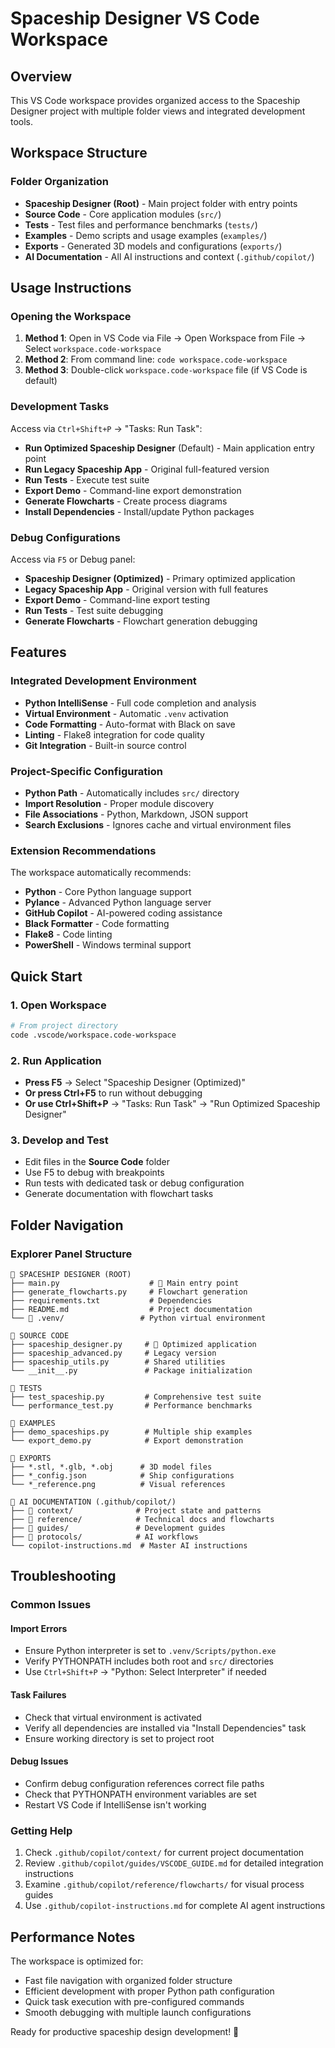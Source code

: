 # Spaceship Designer VS Code Workspace

## Overview
This VS Code workspace provides organized access to the Spaceship Designer project with multiple folder views and integrated development tools.

## Workspace Structure

### Folder Organization
- **Spaceship Designer (Root)** - Main project folder with entry points
- **Source Code** - Core application modules (`src/`)
- **Tests** - Test files and performance benchmarks (`tests/`)
- **Examples** - Demo scripts and usage examples (`examples/`)
- **Exports** - Generated 3D models and configurations (`exports/`)
- **AI Documentation** - All AI instructions and context (`.github/copilot/`)

## Usage Instructions

### Opening the Workspace
1. **Method 1**: Open in VS Code via File → Open Workspace from File → Select `workspace.code-workspace`
2. **Method 2**: From command line: `code workspace.code-workspace`
3. **Method 3**: Double-click `workspace.code-workspace` file (if VS Code is default)

### Development Tasks
Access via `Ctrl+Shift+P` → "Tasks: Run Task":
- **Run Optimized Spaceship Designer** (Default) - Main application entry point
- **Run Legacy Spaceship App** - Original full-featured version
- **Run Tests** - Execute test suite
- **Export Demo** - Command-line export demonstration
- **Generate Flowcharts** - Create process diagrams
- **Install Dependencies** - Install/update Python packages

### Debug Configurations
Access via `F5` or Debug panel:
- **Spaceship Designer (Optimized)** - Primary optimized application
- **Legacy Spaceship App** - Original version with full features
- **Export Demo** - Command-line export testing
- **Run Tests** - Test suite debugging
- **Generate Flowcharts** - Flowchart generation debugging

## Features

### Integrated Development Environment
- **Python IntelliSense** - Full code completion and analysis
- **Virtual Environment** - Automatic `.venv` activation
- **Code Formatting** - Auto-format with Black on save
- **Linting** - Flake8 integration for code quality
- **Git Integration** - Built-in source control

### Project-Specific Configuration
- **Python Path** - Automatically includes `src/` directory
- **Import Resolution** - Proper module discovery
- **File Associations** - Python, Markdown, JSON support
- **Search Exclusions** - Ignores cache and virtual environment files

### Extension Recommendations
The workspace automatically recommends:
- **Python** - Core Python language support
- **Pylance** - Advanced Python language server
- **GitHub Copilot** - AI-powered coding assistance
- **Black Formatter** - Code formatting
- **Flake8** - Code linting
- **PowerShell** - Windows terminal support

## Quick Start

### 1. Open Workspace
```bash
# From project directory
code .vscode/workspace.code-workspace
```

### 2. Run Application
- **Press F5** → Select "Spaceship Designer (Optimized)"
- **Or press Ctrl+F5** to run without debugging
- **Or use Ctrl+Shift+P** → "Tasks: Run Task" → "Run Optimized Spaceship Designer"

### 3. Develop and Test
- Edit files in the **Source Code** folder
- Use F5 to debug with breakpoints
- Run tests with dedicated task or debug configuration
- Generate documentation with flowchart tasks

## Folder Navigation

### Explorer Panel Structure
```
📁 SPACESHIP DESIGNER (ROOT)
├── main.py                    # 🎯 Main entry point
├── generate_flowcharts.py     # Flowchart generation
├── requirements.txt           # Dependencies
├── README.md                  # Project documentation
└── 📁 .venv/                 # Python virtual environment

📁 SOURCE CODE
├── spaceship_designer.py     # 🚀 Optimized application
├── spaceship_advanced.py     # Legacy version
├── spaceship_utils.py        # Shared utilities
└── __init__.py               # Package initialization

📁 TESTS
├── test_spaceship.py         # Comprehensive test suite
└── performance_test.py       # Performance benchmarks

📁 EXAMPLES  
├── demo_spaceships.py        # Multiple ship examples
└── export_demo.py            # Export demonstration

📁 EXPORTS
├── *.stl, *.glb, *.obj      # 3D model files
├── *_config.json            # Ship configurations
└── *_reference.png          # Visual references

📁 AI DOCUMENTATION (.github/copilot/)
├── 📁 context/              # Project state and patterns
├── 📁 reference/            # Technical docs and flowcharts
├── 📁 guides/               # Development guides
├── 📁 protocols/            # AI workflows
└── copilot-instructions.md  # Master AI instructions
```

## Troubleshooting

### Common Issues

#### Import Errors
- Ensure Python interpreter is set to `.venv/Scripts/python.exe`
- Verify PYTHONPATH includes both root and `src/` directories
- Use `Ctrl+Shift+P` → "Python: Select Interpreter" if needed

#### Task Failures
- Check that virtual environment is activated
- Verify all dependencies are installed via "Install Dependencies" task
- Ensure working directory is set to project root

#### Debug Issues
- Confirm debug configuration references correct file paths
- Check that PYTHONPATH environment variables are set
- Restart VS Code if IntelliSense isn't working

### Getting Help
1. Check `.github/copilot/context/` for current project documentation
2. Review `.github/copilot/guides/VSCODE_GUIDE.md` for detailed integration instructions
3. Examine `.github/copilot/reference/flowcharts/` for visual process guides
4. Use `.github/copilot-instructions.md` for complete AI agent instructions

## Performance Notes
The workspace is optimized for:
- Fast file navigation with organized folder structure
- Efficient development with proper Python path configuration
- Quick task execution with pre-configured commands
- Smooth debugging with multiple launch configurations

Ready for productive spaceship design development! 🚀
